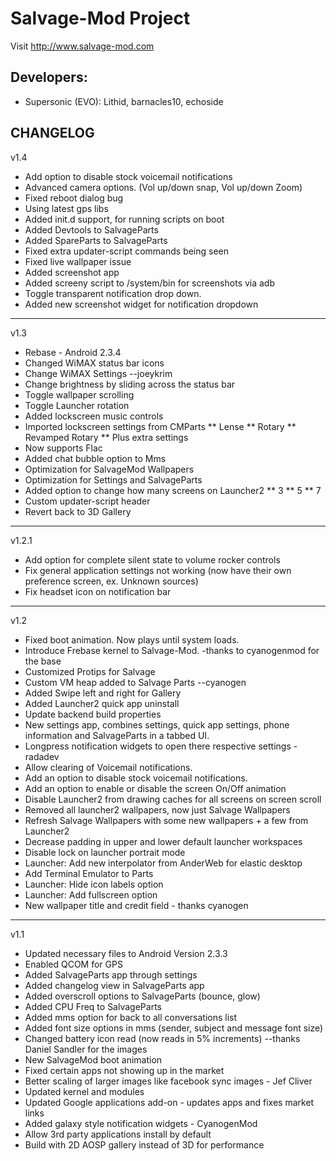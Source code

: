 Salvage-Mod Project
==============

Visit http://www.salvage-mod.com

Developers:
------------
* Supersonic (EVO): Lithid, barnacles10, echoside

CHANGELOG
------------
v1.4

* Add option to disable stock voicemail notifications
* Advanced camera options. (Vol up/down snap, Vol up/down Zoom)
* Fixed reboot dialog bug
* Using latest gps libs
* Added init.d support, for running scripts on boot
* Added Devtools to SalvageParts
* Added SpareParts to SalvageParts
* Fixed extra updater-script commands being seen
* Fixed live wallpaper issue
* Added screenshot app
* Added screeny script to /system/bin for screenshots via adb
* Toggle transparent notification drop down.
* Added new screenshot widget for notification dropdown

------------
v1.3

* Rebase - Android 2.3.4 
* Changed WiMAX status bar icons
* Change WiMAX Settings --joeykrim
* Change brightness by sliding across the status bar
* Toggle wallpaper scrolling
* Toggle Launcher rotation
* Added lockscreen music controls
* Imported lockscreen settings from CMParts
** Lense
** Rotary
** Revamped Rotary
** Plus extra settings
* Now supports Flac
* Added chat bubble option to Mms
* Optimization for SalvageMod Wallpapers
* Optimization for Settings and SalvageParts
* Added option to change how many screens on Launcher2
** 3
** 5
** 7
* Custom updater-script header
* Revert back to 3D Gallery


------------
v1.2.1

* Add option for complete silent state to volume rocker controls
* Fix general application settings not working (now have their own preference screen, ex. Unknown sources)
* Fix headset icon on notification bar

------------
v1.2

* Fixed boot animation. Now plays until system loads.
* Introduce Frebase kernel to Salvage-Mod. -thanks to cyanogenmod for the base
* Customized Protips for Salvage
* Custom VM heap added to Salvage Parts --cyanogen
* Added Swipe left and right for Gallery
* Added Launcher2 quick app uninstall
* Update backend build properties
* New settings app, combines settings, quick app settings, phone information and SalvageParts in a tabbed UI.
* Longpress notification widgets to open there respective settings - radadev
* Allow clearing of Voicemail notifications.
* Add an option to disable stock voicemail notifications.
* Add an option to enable or disable the screen On/Off animation
* Disable Launcher2 from drawing caches for all screens on screen scroll
* Removed all launcher2 wallpapers, now just Salvage Wallpapers
* Refresh Salvage Wallpapers with some new wallpapers + a few from Launcher2
* Decrease padding in upper and lower default launcher workspaces
* Disable lock on launcher portrait mode
* Launcher: Add new interpolator from AnderWeb for elastic desktop 
* Add Terminal Emulator to Parts
* Launcher: Hide icon labels option
* Launcher: Add fullscreen option
* New wallpaper title and credit field - thanks cyanogen

------------
v1.1

* Updated necessary files to Android Version 2.3.3
* Enabled QCOM for GPS
* Added SalvageParts app through settings
* Added changelog view in SalvageParts app
* Added overscroll options to SalvageParts (bounce, glow)
* Added CPU Freq to SalvageParts
* Added mms option for back to all conversations list
* Added font size options in mms (sender, subject and message font size)
* Changed battery icon read (now reads in 5% increments)  --thanks Daniel Sandler for the images
* New SalvageMod boot animation
* Fixed certain apps not showing up in the market
* Better scaling of larger images like facebook sync images - Jef Cliver 
* Updated kernel and modules
* Updated Google applications add-on - updates apps and fixes market links
* Added galaxy style notification widgets - CyanogenMod
* Allow 3rd party applications install by default
* Build with 2D AOSP gallery instead of 3D for performance
